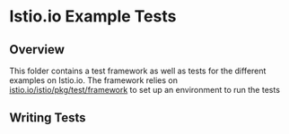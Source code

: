 # Istio.io Example Tests

## Overview
This folder contains a test framework as well as tests for the different examples
on Istio.io. The framework relies on
[istio.io/istio/pkg/test/framework](https://github.com/istio/istio/tree/master/pkg/test/framework)
to set up an environment to run the tests

## Writing Tests

